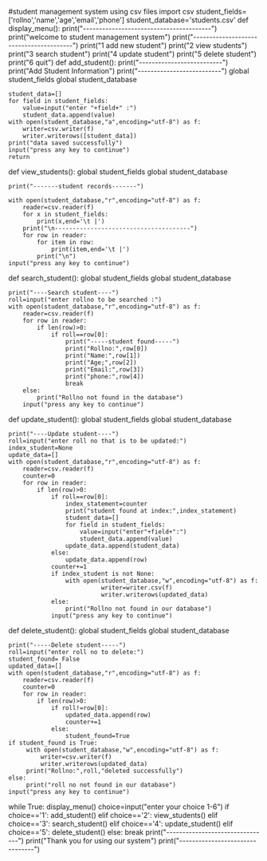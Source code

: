 #student management system using csv files
import csv
student_fields=['rollno','name','age','email','phone']
student_database='students.csv'
def display_menu():
    print("----------------------------------------")
    print("welcome to student management system")
    print("----------------------------------------")
    print("1 add new student")
    print("2 view students")
    print("3 search student")
    print("4 update student")
    print("5 delete student")
    print("6 quit")
def add_student():
    print("--------------------------")
    print("Add Student Information")
    print("--------------------------")
    global student_fields
    global student_database
    
    student_data=[]
    for field in student_fields:
        value=input("enter "+field+" :")
        student_data.append(value)
    with open(student_database,"a",encoding="utf-8") as f:
        writer=csv.writer(f)
        writer.writerows([student_data])
    print("data saved successfully")
    input("press any key to continue")
    return
def view_students():
    global student_fields
    global student_database

    print("-------student records-------")

    with open(student_database,"r",encoding="utf-8") as f:
        reader=csv.reader(f)
        for x in student_fields:
            print(x,end='\t |')
        print("\n--------------------------------------")
        for row in reader:
            for item in row:
                print(item,end='\t |')
            print("\n")          
    input("press any key to continue")
def search_student():
    global student_fields
    global student_database

    print("----Search student----")
    roll=input("enter rollno to be searched :")
    with open(student_database,"r",encoding="utf-8") as f:
        reader=csv.reader(f)
        for row in reader:
            if len(row)>0:
                if roll==row[0]:
                    print("-----student found-----")
                    print("Rollno:",row[0])
                    print("Name:",row[1])
                    print("Age;",row[2])
                    print("Email:",row[3])
                    print("phone:",row[4])
                    break
        else:
            print("Rollno not found in the database")
        input("press any key to continue")
def update_student():
    global student_fields
    global student_database
    
    print("----Update student----")
    roll=input("enter roll no that is to be updated:")
    index_student=None
    update_data=[]
    with open(student_database,"r",encoding="utf-8") as f:
        reader=csv.reader(f)
        counter=0
        for row in reader:
            if len(row)>0:
                if roll==row[0]:
                    index_statement=counter
                    print("student found at index:",index_statement)
                    student_data=[]
                    for field in student_fields:
                        value=input("enter"+field+":")
                        student_data.append(value)
                    update_data.append(student_data)
                else:
                    update_data.append(row)
                counter+=1
                if index_student is not None:
                    with open(student_database,"w",encoding="utf-8") as f:
                              writer=writer.csv(f)
                              writer.writerows(updated_data)
                else:
                    print("Rollno not found in our database")
                input("press any key to continue")
def delete_student():
    global student_fields
    global student_database

    print("-----Delete student-----")
    roll=input("enter roll no to delete:")
    student_found= False
    updated_data=[]
    with open(student_database,"r",encoding="utf-8") as f:
        reader=csv.reader(f)
        counter=0
        for row in reader:
            if len(row)>0:
                if roll!=row[0]:
                    updated_data.append(row)
                    counter+=1
                else:
                    student_found=True
    if student_found is True:
         with open(student_database,"w",encoding="utf-8") as f:
             writer=csv.writer(f)
             writer.writerows(updated_data)
         print("Rollno:",roll,"deleted successfully")
    else:
         print("roll no not found in our database")
    input("press any key to continue")
while True:
    display_menu()
    choice=input("enter your choice 1-6")
    if choice=='1':
        add_student()
    elif choice=='2':
        view_students()
    elif choice=='3':
        search_student()
    elif choice=='4':
        update_student()
    elif choice=='5':
        delete_student()
    else:
        break
print("--------------------------------")
print("Thank you for using our system")
print("--------------------------------")
                


